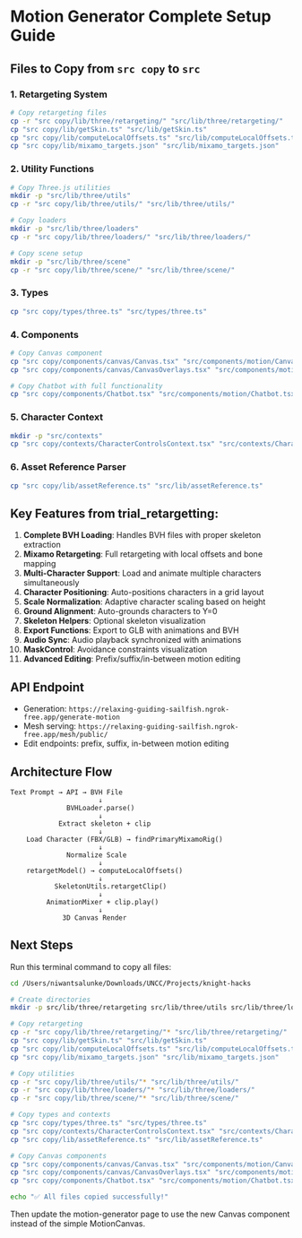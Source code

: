 # Motion Generator Complete Setup Guide

## Files to Copy from `src copy` to `src`

### 1. Retargeting System
```bash
# Copy retargeting files
cp -r "src copy/lib/three/retargeting/" "src/lib/three/retargeting/"
cp "src copy/lib/getSkin.ts" "src/lib/getSkin.ts"
cp "src copy/lib/computeLocalOffsets.ts" "src/lib/computeLocalOffsets.ts"
cp "src copy/lib/mixamo_targets.json" "src/lib/mixamo_targets.json"
```

### 2. Utility Functions
```bash
# Copy Three.js utilities
mkdir -p "src/lib/three/utils"
cp -r "src copy/lib/three/utils/" "src/lib/three/utils/"

# Copy loaders
mkdir -p "src/lib/three/loaders"
cp -r "src copy/lib/three/loaders/" "src/lib/three/loaders/"

# Copy scene setup
mkdir -p "src/lib/three/scene"
cp -r "src copy/lib/three/scene/" "src/lib/three/scene/"
```

### 3. Types
```bash
cp "src copy/types/three.ts" "src/types/three.ts"
```

### 4. Components
```bash
# Copy Canvas component
cp "src copy/components/canvas/Canvas.tsx" "src/components/motion/Canvas.tsx"
cp "src copy/components/canvas/CanvasOverlays.tsx" "src/components/motion/CanvasOverlays.tsx"

# Copy Chatbot with full functionality
cp "src copy/components/Chatbot.tsx" "src/components/motion/Chatbot.tsx"
```

### 5. Character Context
```bash
mkdir -p "src/contexts"
cp "src copy/contexts/CharacterControlsContext.tsx" "src/contexts/CharacterControlsContext.tsx"
```

### 6. Asset Reference Parser
```bash
cp "src copy/lib/assetReference.ts" "src/lib/assetReference.ts"
```

##  Key Features from trial_retargetting:

1. **Complete BVH Loading**: Handles BVH files with proper skeleton extraction
2. **Mixamo Retargeting**: Full retargeting with local offsets and bone mapping  
3. **Multi-Character Support**: Load and animate multiple characters simultaneously
4. **Character Positioning**: Auto-positions characters in a grid layout
5. **Scale Normalization**: Adaptive character scaling based on height
6. **Ground Alignment**: Auto-grounds characters to Y=0
7. **Skeleton Helpers**: Optional skeleton visualization
8. **Export Functions**: Export to GLB with animations and BVH
9. **Audio Sync**: Audio playback synchronized with animations
10. **MaskControl**: Avoidance constraints visualization
11. **Advanced Editing**: Prefix/suffix/in-between motion editing

## API Endpoint
- Generation: `https://relaxing-guiding-sailfish.ngrok-free.app/generate-motion`
- Mesh serving: `https://relaxing-guiding-sailfish.ngrok-free.app/mesh/public/`
- Edit endpoints: prefix, suffix, in-between motion editing

## Architecture Flow

```
Text Prompt → API → BVH File
                      ↓
              BVHLoader.parse()
                      ↓
            Extract skeleton + clip
                      ↓
    Load Character (FBX/GLB) → findPrimaryMixamoRig()
                      ↓
              Normalize Scale
                      ↓
    retargetModel() → computeLocalOffsets()
                      ↓
           SkeletonUtils.retargetClip()
                      ↓
         AnimationMixer + clip.play()
                      ↓
             3D Canvas Render
```

## Next Steps

Run this terminal command to copy all files:

```bash
cd /Users/niwantsalunke/Downloads/UNCC/Projects/knight-hacks

# Create directories
mkdir -p src/lib/three/retargeting src/lib/three/utils src/lib/three/loaders src/lib/three/scene src/types src/contexts

# Copy retargeting
cp -r "src copy/lib/three/retargeting/"* "src/lib/three/retargeting/"
cp "src copy/lib/getSkin.ts" "src/lib/getSkin.ts"
cp "src copy/lib/computeLocalOffsets.ts" "src/lib/computeLocalOffsets.ts"
cp "src copy/lib/mixamo_targets.json" "src/lib/mixamo_targets.json"

# Copy utilities
cp -r "src copy/lib/three/utils/"* "src/lib/three/utils/"
cp -r "src copy/lib/three/loaders/"* "src/lib/three/loaders/"
cp -r "src copy/lib/three/scene/"* "src/lib/three/scene/"

# Copy types and contexts
cp "src copy/types/three.ts" "src/types/three.ts"
cp "src copy/contexts/CharacterControlsContext.tsx" "src/contexts/CharacterControlsContext.tsx"
cp "src copy/lib/assetReference.ts" "src/lib/assetReference.ts"

# Copy Canvas components
cp "src copy/components/canvas/Canvas.tsx" "src/components/motion/Canvas.tsx"
cp "src copy/components/canvas/CanvasOverlays.tsx" "src/components/motion/CanvasOverlays.tsx"
cp "src copy/components/Chatbot.tsx" "src/components/motion/Chatbot.tsx"

echo "✅ All files copied successfully!"
```

Then update the motion-generator page to use the new Canvas component instead of the simple MotionCanvas.

